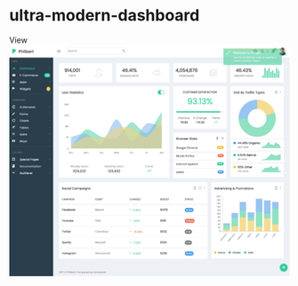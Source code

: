 # ultra-modern-dashboard
View
![ultra-modern-dashboard](https://raw.githubusercontent.com/zunaidmiah/ultra-modern-dashboard/main/index.png)
